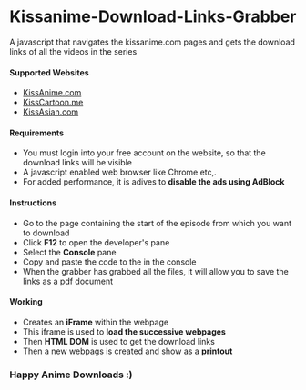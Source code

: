 # Kissanime-Download-Links-Grabber
A javascript that navigates the kissanime.com pages and gets the download links of all the videos in the series

<section>
  <h4>Supported Websites</h4>
  <ul>
    <li><a href="http://www.kissanime.com">KissAnime.com</a>
    <li><a href="http://www.kisscatroon.me">KissCartoon.me</a>
    <li><a href="http://www.kissasian.com">KissAsian.com</a>
  </ul>
</section>


<section>
  <h4>Requirements</h4>
  <ul>
    <li>You must login into your free account on the website, so that the download links will be visible
    <li>A javascript enabled web browser like Chrome etc,.
    <li>For added performance, it is adives to <b>disable the ads using AdBlock</b>
  </ul>
</section>

<section>
  <h4>Instructions</h4>
  <ul>
    <li>Go to the page containing the start of the episode from which you want to download
    <li>Click <b>F12</b> to open the developer's pane
    <li>Select the <b>Console</b> pane
    <li>Copy and paste the code to the in the console
    <li>When the grabber has grabbed all the files, it will allow you to save the links as a pdf document
  </ul>
</section>

<section>
  <h4>Working</h4>
  <ul>
    <li>Creates an <b>iFrame</b> within the webpage
    <li>This iframe is used to <b>load the successive webpages</b>
    <li>Then <b>HTML DOM</b> is used to get the download links
    <li>Then a new webpags is created and show as a <b>printout</b>
  </ul>
</section>

<h3>Happy Anime Downloads :)</h3>
